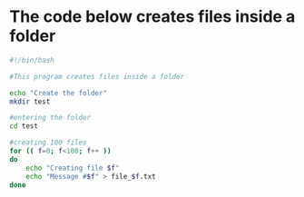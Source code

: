 The code below creates files inside a folder
===========================================

```sh
#!/bin/bash

#This program creates files inside a folder

echo "Create the folder"
mkdir test

#entering the folder
cd test

#creating 100 files
for (( f=0; f<100; f++ ))
do
    echo "Creating file $f"
    echo "Message #$f" > file_$f.txt
done
```
